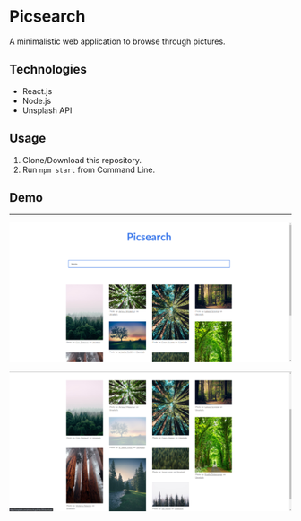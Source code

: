 # Picsearch

A minimalistic web application to browse through pictures.

## Technologies

-   React.js
-   Node.js
-   Unsplash API

## Usage

1. Clone/Download this repository.
2. Run `npm start` from Command Line.

## Demo

---

![demo](demo1.png)

![demo](demo2.png)
